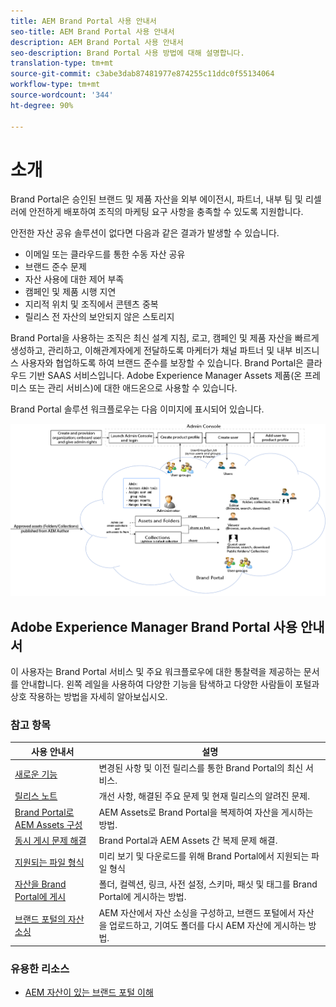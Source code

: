 ```yaml
---
title: AEM Brand Portal 사용 안내서
seo-title: AEM Brand Portal 사용 안내서
description: AEM Brand Portal 사용 안내서
seo-description: Brand Portal 사용 방법에 대해 설명합니다.
translation-type: tm+mt
source-git-commit: c3abe3dab87481977e874255c11ddc0f55134064
workflow-type: tm+mt
source-wordcount: '344'
ht-degree: 90%

---
```



# 소개

Brand Portal은 승인된 브랜드 및 제품 자산을 외부 에이전시, 파트너, 내부 팀 및 리셀러에 안전하게 배포하여 조직의 마케팅 요구 사항을 충족할 수 있도록 지원합니다.

안전한 자산 공유 솔루션이 없다면 다음과 같은 결과가 발생할 수 있습니다.

* 이메일 또는 클라우드를 통한 수동 자산 공유
* 브랜드 준수 문제
* 자산 사용에 대한 제어 부족
* 캠페인 및 제품 시행 지연
* 지리적 위치 및 조직에서 콘텐츠 중복
* 릴리스 전 자산의 보안되지 않은 스토리지

Brand Portal을 사용하는 조직은 최신 설계 지침, 로고, 캠페인 및 제품 자산을 빠르게 생성하고, 관리하고, 이해관계자에게 전달하도록 마케터가 채널 파트너 및 내부 비즈니스 사용자와 협업하도록 하여 브랜드 준수를 보장할 수 있습니다.
Brand Portal은 클라우드 기반 SAAS 서비스입니다. Adobe Experience Manager Assets 제품(온 프레미스 또는 관리 서비스)에 대한 애드온으로 사용할 수 있습니다.

Brand Portal 솔루션 워크플로우는 다음 이미지에 표시되어 있습니다.

![](assets/BPWorkflow1.png)

## Adobe Experience Manager Brand Portal 사용 안내서

이 사용자는 Brand Portal 서비스 및 주요 워크플로우에 대한 통찰력을 제공하는 문서를 안내합니다. 왼쪽 레일을 사용하여 다양한 기능을 탐색하고 다양한 사람들이 포털과 상호 작용하는 방법을 자세히 알아보십시오.

### 참고 항목

| 사용 안내서 | 설명 |
|--- |---|
| [새로운 기능](whats-new.md) | 변경된 사항 및 이전 릴리스를 통한 Brand Portal의 최신 서비스. |
| [릴리스 노트](brand-portal-release-notes.md) | 개선 사항, 해결된 주요 문제 및 현재 릴리스의 알려진 문제. |
| [Brand Portal로 AEM Assets 구성](../using/configure-aem-assets-with-brand-portal.md) | AEM Assets로 Brand Portal을 복제하여 자산을 게시하는 방법. |
| [동시 게시 문제 해결](troubleshoot-parallel-publishing.md) | Brand Portal과 AEM Assets 간 복제 문제 해결. |
| [지원되는 파일 형식](brand-portal-supported-formats.md) | 미리 보기 및 다운로드를 위해 Brand Portal에서 지원되는 파일 형식 |
| [자산을 Brand Portal에 게시](brand-portal-sharing-folders.md) | 폴더, 컬렉션, 링크, 사전 설정, 스키마, 패싯 및 태그를 Brand Portal에 게시하는 방법. |
| [브랜드 포털의 자산 소싱](brand-portal-asset-sourcing.md) | AEM 자산에서 자산 소싱을 구성하고, 브랜드 포털에서 자산을 업로드하고, 기여도 폴더를 다시 AEM 자산에 게시하는 방법. |

### 유용한 리소스

* [AEM 자산이 있는 브랜드 포털 이해](https://docs.adobe.com/content/help/ko-KR/experience-manager-brand-portal/using/home.html)

